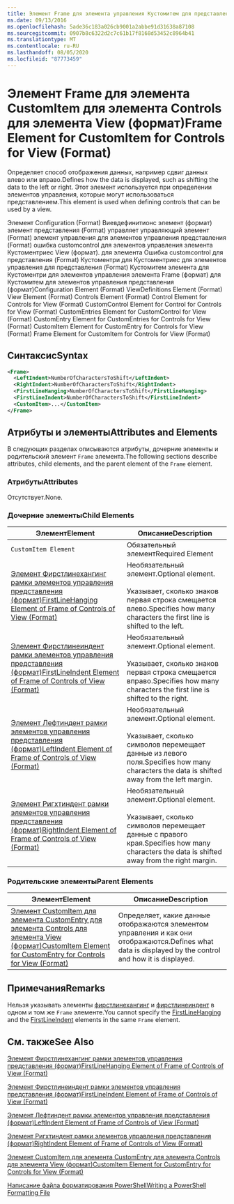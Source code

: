 ```yaml
---
title: Элемент Frame для элемента управления Кустомитем для представления (формат) | Документация Майкрософт
ms.date: 09/13/2016
ms.openlocfilehash: 5ade36c183a026cb9001a2abbe91d31638a87108
ms.sourcegitcommit: 0907b8c6322d2c7c61b17f8168d53452c8964b41
ms.translationtype: MT
ms.contentlocale: ru-RU
ms.lasthandoff: 08/05/2020
ms.locfileid: "87773459"
---
```

# <a name="frame-element-for-customitem-for-controls-for-view-format"></a><span data-ttu-id="4d123-102">Элемент Frame для элемента CustomItem для элемента Controls для элемента View (формат)</span><span class="sxs-lookup"><span data-stu-id="4d123-102">Frame Element for CustomItem for Controls for View (Format)</span></span>

<span data-ttu-id="4d123-103">Определяет способ отображения данных, например сдвиг данных влево или вправо.</span><span class="sxs-lookup"><span data-stu-id="4d123-103">Defines how the data is displayed, such as shifting the data to the left or right.</span></span> <span data-ttu-id="4d123-104">Этот элемент используется при определении элементов управления, которые могут использоваться представлением.</span><span class="sxs-lookup"><span data-stu-id="4d123-104">This element is used when defining controls that can be used by a view.</span></span>

<span data-ttu-id="4d123-105">Элемент Configuration (Format) Виевдефинитионс элемент (формат) элемент представления (Format) управляет управляющий элемент (Format) элемент управления для элементов управления представления (Format) ошибка customcontrol для элементов управления элемента Кустоментриес View (формат). для элемента Ошибка customcontrol для представления (Format) Кустоментри для Кустоментриес для элементов управления для представления (Format) Кустомитем элемента для Кустоментри для элементов управления элемента Frame (формат) для Кустомитем для элементов управления представления (формат)</span><span class="sxs-lookup"><span data-stu-id="4d123-105">Configuration Element (Format) ViewDefinitions Element (Format) View Element (Format) Controls Element (Format) Control Element for Controls for View (Format) CustomControl Element for Control for Controls for View (Format) CustomEntries Element for CustomControl for View (Format) CustomEntry Element for CustomEntries for Controls for View (Format) CustomItem Element for CustomEntry for Controls for View (Format) Frame Element for CustomItem for Controls for View (Format)</span></span>

## <a name="syntax"></a><span data-ttu-id="4d123-106">Синтаксис</span><span class="sxs-lookup"><span data-stu-id="4d123-106">Syntax</span></span>

```xml
<Frame>
  <LeftIndent>NumberOfCharactersToShift</LeftIndent>
  <RightIndent>NumberOfCharactersToShift</RightIndent>
  <FirstLineHanging>NumberOfCharactersToShift</FirstLineHanging>
  <FirstLineIndent>NumberOfCharactersToShift</FirstLineIndent>
  <CustomItem>...</CustomItem>
</Frame>
```

## <a name="attributes-and-elements"></a><span data-ttu-id="4d123-107">Атрибуты и элементы</span><span class="sxs-lookup"><span data-stu-id="4d123-107">Attributes and Elements</span></span>

<span data-ttu-id="4d123-108">В следующих разделах описываются атрибуты, дочерние элементы и родительский элемент `Frame` элемента.</span><span class="sxs-lookup"><span data-stu-id="4d123-108">The following sections describe attributes, child elements, and the parent element of the `Frame` element.</span></span>

### <a name="attributes"></a><span data-ttu-id="4d123-109">Атрибуты</span><span class="sxs-lookup"><span data-stu-id="4d123-109">Attributes</span></span>

<span data-ttu-id="4d123-110">Отсутствует.</span><span class="sxs-lookup"><span data-stu-id="4d123-110">None.</span></span>

### <a name="child-elements"></a><span data-ttu-id="4d123-111">Дочерние элементы</span><span class="sxs-lookup"><span data-stu-id="4d123-111">Child Elements</span></span>

|<span data-ttu-id="4d123-112">Элемент</span><span class="sxs-lookup"><span data-stu-id="4d123-112">Element</span></span>|<span data-ttu-id="4d123-113">Описание</span><span class="sxs-lookup"><span data-stu-id="4d123-113">Description</span></span>|
|-------------|-----------------|
|`CustomItem Element`|<span data-ttu-id="4d123-114">Обязательный элемент</span><span class="sxs-lookup"><span data-stu-id="4d123-114">Required Element</span></span>|
|[<span data-ttu-id="4d123-115">Элемент Фирстлинехангинг рамки элементов управления представления (формат)</span><span class="sxs-lookup"><span data-stu-id="4d123-115">FirstLineHanging Element of Frame of Controls of View (Format)</span></span>](./firstlinehanging-element-for-frame-for-controls-for-view-format.md)|<span data-ttu-id="4d123-116">Необязательный элемент.</span><span class="sxs-lookup"><span data-stu-id="4d123-116">Optional element.</span></span><br /><br /> <span data-ttu-id="4d123-117">Указывает, сколько знаков первая строка смещается влево.</span><span class="sxs-lookup"><span data-stu-id="4d123-117">Specifies how many characters the first line is shifted to the left.</span></span>|
|[<span data-ttu-id="4d123-118">Элемент Фирстлинеиндент рамки элементов управления представления (формат)</span><span class="sxs-lookup"><span data-stu-id="4d123-118">FirstLineIndent Element of Frame of Controls of View (Format)</span></span>](./firstlineindent-element-for-frame-for-controls-for-view-format.md)|<span data-ttu-id="4d123-119">Необязательный элемент.</span><span class="sxs-lookup"><span data-stu-id="4d123-119">Optional element.</span></span><br /><br /> <span data-ttu-id="4d123-120">Указывает, сколько знаков первая строка смещается вправо.</span><span class="sxs-lookup"><span data-stu-id="4d123-120">Specifies how many characters the first line is shifted to the right.</span></span>|
|[<span data-ttu-id="4d123-121">Элемент Лефтиндент рамки элементов управления представления (формат)</span><span class="sxs-lookup"><span data-stu-id="4d123-121">LeftIndent Element of Frame of Controls of View (Format)</span></span>](./leftindent-element-for-frame-for-controls-for-view-format.md)|<span data-ttu-id="4d123-122">Необязательный элемент.</span><span class="sxs-lookup"><span data-stu-id="4d123-122">Optional element.</span></span><br /><br /> <span data-ttu-id="4d123-123">Указывает, сколько символов перемещает данные из левого поля.</span><span class="sxs-lookup"><span data-stu-id="4d123-123">Specifies how many characters the data is shifted away from the left margin.</span></span>|
|[<span data-ttu-id="4d123-124">Элемент Ригхтиндент рамки элементов управления представления (формат)</span><span class="sxs-lookup"><span data-stu-id="4d123-124">RightIndent Element of Frame of Controls of View (Format)</span></span>](./rightindent-element-for-frame-for-controls-for-view-format.md)|<span data-ttu-id="4d123-125">Необязательный элемент.</span><span class="sxs-lookup"><span data-stu-id="4d123-125">Optional element.</span></span><br /><br /> <span data-ttu-id="4d123-126">Указывает, сколько символов перемещает данные с правого края.</span><span class="sxs-lookup"><span data-stu-id="4d123-126">Specifies how many characters the data is shifted away from the right margin.</span></span>|

### <a name="parent-elements"></a><span data-ttu-id="4d123-127">Родительские элементы</span><span class="sxs-lookup"><span data-stu-id="4d123-127">Parent Elements</span></span>

|<span data-ttu-id="4d123-128">Элемент</span><span class="sxs-lookup"><span data-stu-id="4d123-128">Element</span></span>|<span data-ttu-id="4d123-129">Описание</span><span class="sxs-lookup"><span data-stu-id="4d123-129">Description</span></span>|
|-------------|-----------------|
|[<span data-ttu-id="4d123-130">Элемент CustomItem для элемента CustomEntry для элемента Controls для элемента View (формат)</span><span class="sxs-lookup"><span data-stu-id="4d123-130">CustomItem Element for CustomEntry for Controls for View (Format)</span></span>](./customitem-element-for-customentry-for-controls-for-view-format.md)|<span data-ttu-id="4d123-131">Определяет, какие данные отображаются элементом управления и как они отображаются.</span><span class="sxs-lookup"><span data-stu-id="4d123-131">Defines what data is displayed by the control and how it is displayed.</span></span>|

## <a name="remarks"></a><span data-ttu-id="4d123-132">Примечания</span><span class="sxs-lookup"><span data-stu-id="4d123-132">Remarks</span></span>

<span data-ttu-id="4d123-133">Нельзя указывать элементы [фирстлинехангинг](./firstlinehanging-element-for-frame-for-controls-for-view-format.md) и [фирстлинеиндент](./firstlineindent-element-for-frame-for-controls-for-view-format.md) в одном и том же `Frame` элементе.</span><span class="sxs-lookup"><span data-stu-id="4d123-133">You cannot specify the [FirstLineHanging](./firstlinehanging-element-for-frame-for-controls-for-view-format.md) and the [FirstLineIndent](./firstlineindent-element-for-frame-for-controls-for-view-format.md) elements in the same `Frame` element.</span></span>

## <a name="see-also"></a><span data-ttu-id="4d123-134">См. также</span><span class="sxs-lookup"><span data-stu-id="4d123-134">See Also</span></span>

[<span data-ttu-id="4d123-135">Элемент Фирстлинехангинг рамки элементов управления представления (формат)</span><span class="sxs-lookup"><span data-stu-id="4d123-135">FirstLineHanging Element of Frame of Controls of View (Format)</span></span>](./firstlinehanging-element-for-frame-for-controls-for-view-format.md)

[<span data-ttu-id="4d123-136">Элемент Фирстлинеиндент рамки элементов управления представления (формат)</span><span class="sxs-lookup"><span data-stu-id="4d123-136">FirstLineIndent Element of Frame of Controls of View (Format)</span></span>](./firstlineindent-element-for-frame-for-controls-for-view-format.md)

[<span data-ttu-id="4d123-137">Элемент Лефтиндент рамки элементов управления представления (формат)</span><span class="sxs-lookup"><span data-stu-id="4d123-137">LeftIndent Element of Frame of Controls of View (Format)</span></span>](./leftindent-element-for-frame-for-controls-for-view-format.md)

[<span data-ttu-id="4d123-138">Элемент Ригхтиндент рамки элементов управления представления (формат)</span><span class="sxs-lookup"><span data-stu-id="4d123-138">RightIndent Element of Frame of Controls of View (Format)</span></span>](./rightindent-element-for-frame-for-controls-for-view-format.md)

[<span data-ttu-id="4d123-139">Элемент CustomItem для элемента CustomEntry для элемента Controls для элемента View (формат)</span><span class="sxs-lookup"><span data-stu-id="4d123-139">CustomItem Element for CustomEntry for Controls for View (Format)</span></span>](./customitem-element-for-customentry-for-controls-for-view-format.md)

[<span data-ttu-id="4d123-140">Написание файла форматирования PowerShell</span><span class="sxs-lookup"><span data-stu-id="4d123-140">Writing a PowerShell Formatting File</span></span>](./writing-a-powershell-formatting-file.md)
